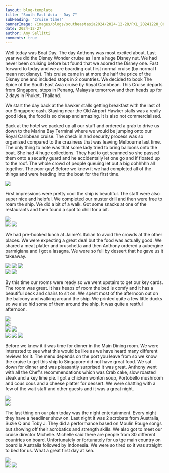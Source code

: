 ```yaml
---
layout: blog-template
title: "South East Asia - Day 7"
subHeading: "Cruise time!"
bannerImage: /images/blogs/southeastasia2024/2024-12-28/PXL_20241228_061258535.jpg_compressed.JPEG
date: 2024-12-27
author: Amy Sellitti
comments: true
---
```


Well today was Boat Day. The day Anthony was most excited about. Last year we did the Disney Wonder cruise as I am a huge Disney nut. We had never been cruising before but found that we adored the Disney one. Fast forward to today and we are boarding out first normal cruise (by normal I mean not disney). This cruise came in at more the half the price of the Disney one and included stops in 2 countries.  We decided to book The Spice of the South East Asia cruise by Royal Caribbean. This Cruise departs from Singapore, stops in Penang, Malaysia tomorrow and then heads up for 2 days in Phuket, Thailand.

We start the day back at the hawker stalls getting breakfast with the last of our Singapore cash. Staying near the Old Airport Hawker stalls was a really good idea, the food is so cheap and amazing. It is also not commercialised. 

Back at the hotel we packed up all our stuff and ordered a grab to drive us down to the Marina Bay Terminal where we would be jumping onto our Royal Caribbean cruise. The check in and security process was so organised compared to the craziness that was leaving Melbourne last time. The only thing to note was that some lady tried to bring balloons onto the boat. She had 4 huge collections. They had to get scanned so she passed them onto a security guard and he accidentally let one go and if floated up to the roof. The whole crowd of people queuing let out a big oohhhhh all together. The poor guy! Before we knew it we had completed all of the things and were heading into the boat for the first time.

<div class="center-image"><img src="/images/blogs/southeastasia2024/2024-12-28/PXL_20241228_023906315.jpg_compressed.JPEG"/></div>

First impressions were pretty cool the ship is beautiful. The staff were also super nice and helpful. We completed our muster drill and then were free to roam the ship. We did a bit of a walk. Got some snacks at one of the restaurants and then found a spot to chill for a bit.

<div class="center-image"><img src="/images/blogs/southeastasia2024/2024-12-28/PXL_20241228_031203451.MP.jpg_compressed.JPEG"/></div>
<div class="grid-2c">
  <img src="/images/blogs/southeastasia2024/2024-12-28/PXL_20241228_035807721.jpg_compressed.JPEG"/>
  <img src="/images/blogs/southeastasia2024/2024-12-28/PXL_20241228_044043792.jpg_compressed.JPEG"/>
</div>

We had pre-booked lunch at Jaime's Italian  to avoid the crowds at the other places. We were expecting a great deal but the food was actually good. We shared a meat platter and bruschetta and then Anthony ordered a aubergine parmigiana and I got a lasagna. We were so full by dessert that he gave us it takeaway.

<div class="grid-2w-1l">
  <img src="/images/blogs/southeastasia2024/2024-12-28/PXL_20241228_045443194.jpg_compressed.JPEG"/>
  <img src="/images/blogs/southeastasia2024/2024-12-28/PXL_20241228_050210737.jpg_compressed.JPEG"/>
  <img src="/images/blogs/southeastasia2024/2024-12-28/PXL_20241228_050014198.jpg_compressed.JPEG"/>
</div>
<div class="grid-2c">
  <img src="/images/blogs/southeastasia2024/2024-12-28/PXL_20241228_052047830.jpg_compressed.JPEG"/>
  <img src="/images/blogs/southeastasia2024/2024-12-28/PXL_20241228_052051025.jpg_compressed.JPEG"/>
</div>

By this time our rooms were ready so we went upstairs to get our key cards. The room was great. It has heaps of room the bed is comfy and it has a beautiful deck and chairs to sit on. We spent most of the afternoon out on the balcony and walking around the ship. We printed quite a few little ducks so we also hid some of them around the ship. It was quite a restful afternoon.

<div class="center-image"><img src="/images/blogs/southeastasia2024/2024-12-28/PXL_20241228_061140943.jpg_compressed.JPEG"/></div>
<div class="center-image"><img src="/images/blogs/southeastasia2024/2024-12-28/PXL_20241228_061258535.jpg_compressed.JPEG"/></div>
<div class="grid-2c">
  <img src="/images/blogs/southeastasia2024/2024-12-28/PXL_20241228_063635674.MP.jpg_compressed.JPEG"/>
  <img src="/images/blogs/southeastasia2024/2024-12-28/PXL_20241228_071944160.MP.jpg_compressed.JPEG"/>
</div>
<div class="grid-1l-2w">
  <img src="/images/blogs/southeastasia2024/2024-12-28/PXL_20241228_084728943.jpg_compressed.JPEG"/>
  <img src="/images/blogs/southeastasia2024/2024-12-28/PXL_20241228_084725687.MP.jpg_compressed.JPEG"/>
  <img src="/images/blogs/southeastasia2024/2024-12-28/PXL_20241228_092146688.jpg_compressed.JPEG"/>
</div>

Before we knew it it was time for dinner in the Main Dining room. We were interested to see what this would be like as we have heard many different reviews for it. The menu depends on the port you leave from so we know the cruise to get this ship to Singapore did not have great food. We sat down for dinner and was pleasantly surprised it was great. Anthony went with all the Chef's recommendations which was Crab cake, slow roasted steak and a key lime pie. I got a chicken wonton soup, Portobello mushroom and cous cous and a cheese platter for dessert. We were chatting with a few of the wait staff and other guests and it was a great night.

<div class="center-image"><img src="/images/blogs/southeastasia2024/2024-12-28/PXL_20241228_132915094.jpg_compressed.JPEG"/></div>
<div class="center-image"><img src="/images/blogs/southeastasia2024/2024-12-28/PXL_20241228_132724369.jpg_compressed.JPEG"/></div>

The last thing on our plan today was the night entertainment. Every night they have a headliner show on. Last night it was 2 acrobats from Australia, Suzie Q and Toby J. They did a performance based on Moulin Rouge songs but showing off their acrobatics and strength skills.  We also got to meet our cruise director Michelle. Michelle said there are people from 30 different  countries on board. Unfortunately or fortunately for us tge main country on board is Australia followed by Indonesia. We were so tired so it was straight to bed for us. What a great first day at sea. 

<div class="center-image"><img src="/images/blogs/southeastasia2024/2024-12-28/PXL_20241228_135133482.jpg_compressed.JPEG"/></div>
<div class="grid-2c">
  <img src="/images/blogs/southeastasia2024/2024-12-28/PXL_20241228_144055982.jpg_compressed.JPEG"/>
  <img src="/images/blogs/southeastasia2024/2024-12-28/PXL_20241228_145612009.jpg_compressed.JPEG"/>
</div>